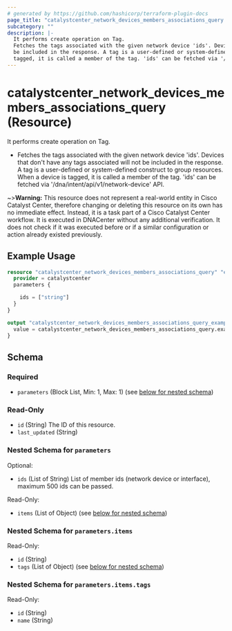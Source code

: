 ```yaml
---
# generated by https://github.com/hashicorp/terraform-plugin-docs
page_title: "catalystcenter_network_devices_members_associations_query Resource - terraform-provider-catalystcenter"
subcategory: ""
description: |-
  It performs create operation on Tag.
  Fetches the tags associated with the given network device 'ids'. Devices that don't have any tags associated will not
  be included in the response. A tag is a user-defined or system-defined construct to group resources. When a device is
  tagged, it is called a member of the tag. 'ids' can be fetched via '/dna/intent/api/v1/network-device' API.
---
```


# catalystcenter_network_devices_members_associations_query (Resource)

It performs create operation on Tag.

- Fetches the tags associated with the given network device 'ids'. Devices that don't have any tags associated will not
be included in the response. A tag is a user-defined or system-defined construct to group resources. When a device is
tagged, it is called a member of the tag. 'ids' can be fetched via '/dna/intent/api/v1/network-device' API.



~>**Warning:**
This resource does not represent a real-world entity in Cisco Catalyst Center, therefore changing or deleting this resource on its own has no immediate effect.
Instead, it is a task part of a Cisco Catalyst Center workflow. It is executed in DNACenter without any additional verification. It does not check if it was executed before or if a similar configuration or action already existed previously.

## Example Usage

```terraform
resource "catalystcenter_network_devices_members_associations_query" "example" {
  provider = catalystcenter
  parameters {

    ids = ["string"]
  }
}

output "catalystcenter_network_devices_members_associations_query_example" {
  value = catalystcenter_network_devices_members_associations_query.example
}
```

<!-- schema generated by tfplugindocs -->
## Schema

### Required

- `parameters` (Block List, Min: 1, Max: 1) (see [below for nested schema](#nestedblock--parameters))

### Read-Only

- `id` (String) The ID of this resource.
- `last_updated` (String)

<a id="nestedblock--parameters"></a>
### Nested Schema for `parameters`

Optional:

- `ids` (List of String) List of member ids (network device or interface), maximum 500 ids can be passed.

Read-Only:

- `items` (List of Object) (see [below for nested schema](#nestedatt--parameters--items))

<a id="nestedatt--parameters--items"></a>
### Nested Schema for `parameters.items`

Read-Only:

- `id` (String)
- `tags` (List of Object) (see [below for nested schema](#nestedobjatt--parameters--items--tags))

<a id="nestedobjatt--parameters--items--tags"></a>
### Nested Schema for `parameters.items.tags`

Read-Only:

- `id` (String)
- `name` (String)
